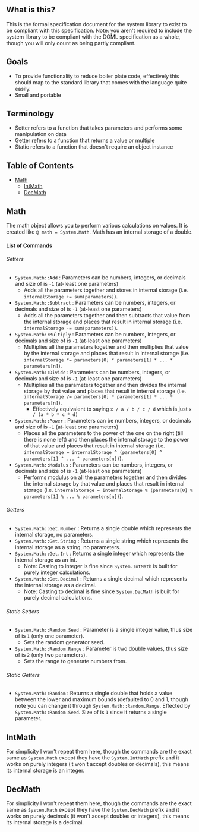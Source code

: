 ## What is this?
This is the formal specification document for the system library to exist to be compliant with this specification.  Note: you aren't required to include the system library to be compliant with the DOML specification as a whole, though you will only count as being partly compliant.

## Goals
- To provide functionality to reduce boiler plate code, effectively this should map to the standard library that comes with the language quite easily.
- Small and portable

## Terminology
- Setter refers to a function that takes parameters and performs some manipulation on data
- Getter refers to a function that returns a value or multiple
- Static refers to a function that doesn't require an object instance

## Table of Contents
- [Math](#math)
  - [IntMath](#intmath)
  - [DecMath](#decmath)

## Math
The math object allows you to perform various calculations on values.  It is created like `@ math = System.Math`.  Math has an internal storage of a double.

#### List of Commands
###### Setters
- `System.Math::Add` : Parameters can be numbers, integers, or decimals and size of is `-1` (at-least one parameters)
  - Adds all the parameters together and stores in internal storage (i.e. `internalStorage += sum(parameters)`).
- `System.Math::Subtract` : Parameters can be numbers, integers, or decimals and size of is `-1` (at-least one parameters)
  - Adds all the parameters together and then subtracts that value from the internal storage and places that result in internal storage (i.e. `internalStorage -= sum(parameters)`).
- `System.Math::Multiply` : Parameters can be numbers, integers, or decimals and size of is `-1` (at-least one parameters)
  - Multiplies all the parameters together and then multiplies that value by the internal storage and places that result in internal storage (i.e. `internalStorage *= parameters[0] * parameters[1] * ... * parameters[n]`).
- `System.Math::Divide` : Parameters can be numbers, integers, or decimals and size of is `-1` (at-least one parameters)
  - Multiplies all the parameters together and then divides the internal storage by that value and places that result in internal storage (i.e. `internalStorage /= parameters[0] * parameters[1] * ... * parameters[n]`).
    - Effectively equivalent to saying `x / a / b / c / d` which is just `x / (a * b * c * d)`
- `System.Math::Power` : Parameters can be numbers, integers, or decimals and size of is `-1` (at-least one parameters)
  - Places all the parameters to the power of the one on the right (till there is none left) and then places the internal storage to the power of that value and places that result in internal storage (i.e. `internalStorage = internalStorage ^ (parameters[0] ^ parameters[1] ^ ... ^ parameters[n])`).
- `System.Math::Modulus` : Parameters can be numbers, integers, or decimals and size of is `-1` (at-least one parameters)
  - Performs modulus on all the parameters together and then divides the internal storage by that value and places that result in internal storage (i.e. `internalStorage = internalStorage % (parameters[0] % parameters[1] % ... % parameters[n])`).

###### Getters
- `System.Math::Get.Number` : Returns a single double which represents the internal storage, no parameters.
- `System.Math::Get.String` : Returns a single string which represents the internal storage as a string, no parameters.
- `System.Math::Get.Int` : Returns a single integer which represents the internal storage as an int.
  - Note: Casting to integer is fine since `System.IntMath` is built for purely integer calculations.
- `System.Math::Get.Decimal` : Returns a single decimal which represents the internal storage as a decimal.
  - Note: Casting to decimal is fine since `System.DecMath` is built for purely decimal calculations.

###### Static Setters
- `System.Math::Random.Seed` : Parameter is a single integer value, thus size of is `1` (only one parameter).
  - Sets the random generator seed.
- `System.Math::Random.Range` : Parameter is two double values, thus size of is `2` (only two parameters).
  - Sets the range to generate numbers from.

###### Static Getters
- `System.Math::Random` : Returns a single double that holds a value between the lower and maximum bounds (defaulted to 0 and 1, though note you can change it through `System.Math::Random.Range`.  Effected by `System.Math::Random.Seed`.  Size of is `1` since it returns a single parameter.

## IntMath
For simplicity I won't repeat them here, though the commands are the exact same as `System.Math` except they have the `System.IntMath` prefix and it works on purely integers (it won't accept doubles or decimals), this means its internal storage is an integer.

## DecMath
For simplicity I won't repeat them here, though the commands are the exact same as `System.Math` except they have the `System.DecMath` prefix and it works on purely decimals (it won't accept doubles or integers), this means its internal storage is a decimal.
